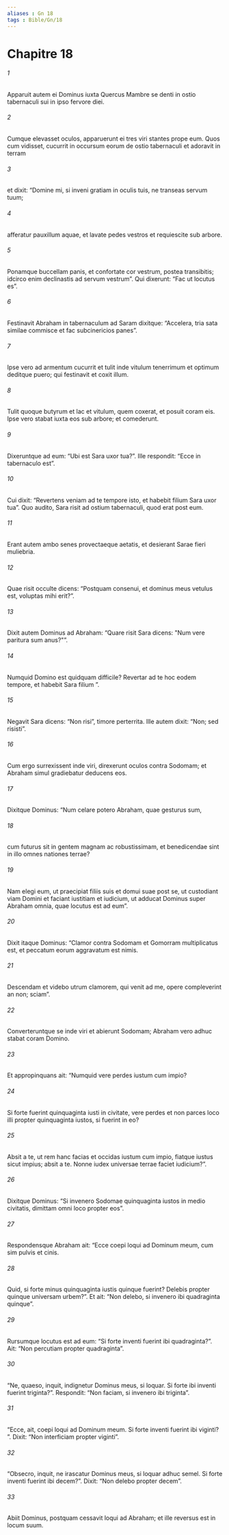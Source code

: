 ```yaml
---
aliases : Gn 18
tags : Bible/Gn/18
---
```


# Chapitre 18

###### 1
Apparuit autem ei Dominus iuxta Quercus Mambre se denti in ostio tabernaculi sui in ipso fervore diei. 
###### 2
Cumque elevasset oculos, apparuerunt ei tres viri stantes prope eum. Quos cum vidisset, cucurrit in occursum eorum de ostio tabernaculi et adoravit in terram 
###### 3
et dixit: “Domine mi, si inveni gratiam in oculis tuis, ne transeas servum tuum; 
###### 4
afferatur pauxillum aquae, et lavate pedes vestros et requiescite sub arbore. 
###### 5
Ponamque buccellam panis, et confortate cor vestrum, postea transibitis; idcirco enim declinastis ad servum vestrum”. Qui dixerunt: “Fac ut locutus es”.
###### 6
Festinavit Abraham in tabernaculum ad Saram dixitque: “Accelera, tria sata similae commisce et fac subcinericios panes”. 
###### 7
Ipse vero ad armentum cucurrit et tulit inde vitulum tenerrimum et optimum deditque puero; qui festinavit et coxit illum. 
###### 8
Tulit quoque butyrum et lac et vitulum, quem coxerat, et posuit coram eis. Ipse vero stabat iuxta eos sub arbore; et comederunt.
###### 9
Dixeruntque ad eum: “Ubi est Sara uxor tua?”. Ille respondit: “Ecce in tabernaculo est”. 
###### 10
Cui dixit: “Revertens veniam ad te tempore isto, et habebit filium Sara uxor tua”. Quo audito, Sara risit ad ostium tabernaculi, quod erat post eum. 
###### 11
Erant autem ambo senes provectaeque aetatis, et desierant Sarae fieri muliebria. 
###### 12
Quae risit occulte dicens: “Postquam consenui, et dominus meus vetulus est, voluptas mihi erit?”. 
###### 13
Dixit autem Dominus ad Abraham: “Quare risit Sara dicens: "Num vere paritura sum anus?"”.
###### 14
Numquid Domino est quidquam difficile? Revertar ad te hoc eodem tempore, et habebit Sara filium ”. 
###### 15
Negavit Sara dicens: “Non risi”, timore perterrita. Ille autem dixit: “Non; sed risisti”.
###### 16
Cum ergo surrexissent inde viri, direxerunt oculos contra Sodomam; et Abraham simul gradiebatur deducens eos. 
###### 17
Dixitque Dominus: “Num celare potero Abraham, quae gesturus sum, 
###### 18
cum futurus sit in gentem magnam ac robustissimam, et benedicendae sint in illo omnes nationes terrae? 
###### 19
Nam elegi eum, ut praecipiat filiis suis et domui suae post se, ut custodiant viam Domini et faciant iustitiam et iudicium, ut adducat Dominus super Abraham omnia, quae locutus est ad eum”.
###### 20
Dixit itaque Dominus: “Clamor contra Sodomam et Gomorram multiplicatus est, et peccatum eorum aggravatum est nimis. 
###### 21
Descendam et videbo utrum clamorem, qui venit ad me, opere compleverint an non; sciam”.
###### 22
Converteruntque se inde viri et abierunt Sodomam; Abraham vero adhuc stabat coram Domino.
###### 23
Et appropinquans ait: “Numquid vere perdes iustum cum impio? 
###### 24
Si forte fuerint quinquaginta iusti in civitate, vere perdes et non parces loco illi propter quinquaginta iustos, si fuerint in eo? 
###### 25
Absit a te, ut rem hanc facias et occidas iustum cum impio, fiatque iustus sicut impius; absit a te. Nonne iudex universae terrae faciet iudicium?”. 
###### 26
Dixitque Dominus: “Si invenero Sodomae quinquaginta iustos in medio civitatis, dimittam omni loco propter eos”. 
###### 27
Respondensque Abraham ait: “Ecce coepi loqui ad Dominum meum, cum sim pulvis et cinis. 
###### 28
Quid, si forte minus quinquaginta iustis quinque fuerint? Delebis propter quinque universam urbem?”. Et ait: “Non delebo, si invenero ibi quadraginta quinque”. 
###### 29
Rursumque locutus est ad eum: “Si forte inventi fuerint ibi quadraginta?”. Ait: “Non percutiam propter quadraginta”. 
###### 30
“Ne, quaeso, inquit, indignetur Dominus meus, si loquar. Si forte ibi inventi fuerint triginta?”. Respondit: “Non faciam, si invenero ibi triginta”. 
###### 31
“Ecce, ait, coepi loqui ad Dominum meum. Si forte inventi fuerint ibi viginti? ”. Dixit: “Non interficiam propter viginti”. 
###### 32
“Obsecro, inquit, ne irascatur Dominus meus, si loquar adhuc semel. Si forte inventi fuerint ibi decem?”. Dixit: “Non delebo propter decem”.
###### 33
Abiit Dominus, postquam cessavit loqui ad Abraham; et ille reversus est in locum suum.
